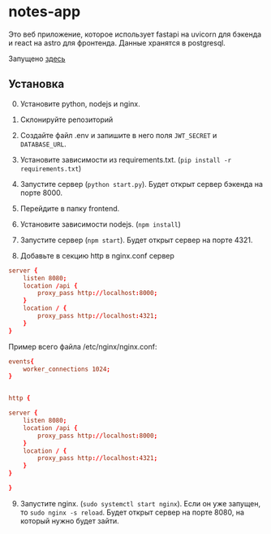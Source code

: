# notes-app

Это веб приложение, которое использует fastapi на uvicorn для бэкенда и react на astro для фронтенда. Данные хранятся в postgresql.

Запущено [здесь](http://fupmgovno.servebeer.com:8080/)

## Установка

0. Установите python, nodejs и nginx.

1. Склонируйте репозиторий

2. Создайте файл .env и запишите в него поля `JWT_SECRET` и `DATABASE_URL`.

3. Установите зависимости из requirements.txt. (`pip install -r requirements.txt`)

4. Запустите сервер (`python start.py`). Будет открыт сервер бэкенда на порте 8000.

5. Перейдите в папку frontend.

6. Установите зависимости nodejs. (`npm install`)

7. Запустите сервер (`npm start`). Будет открыт сервер на порте 4321.

8. Добавьте в секцию http в nginx.conf сервер

```conf
server {
	listen 8080;
	location /api {
		proxy_pass http://localhost:8000;
	}
	location / {
		proxy_pass http://localhost:4321;
	}
}
```

Пример всего файла /etc/nginx/nginx.conf:

```conf
events{
	worker_connections 1024;
}


http {

server {
	listen 8080;
	location /api {
		proxy_pass http://localhost:8000;
	}
	location / {
		proxy_pass http://localhost:4321;
	}
}

}
```

9. Запустите nginx. (`sudo systemctl start nginx`). Если он уже запущен, то `sudo nginx -s reload`. Будет открыт сервер на порте 8080, на который нужно будет зайти.
